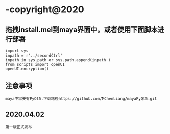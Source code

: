 # -copyright@2020

## 拖拽install.mel到maya界面中。或者使用下面脚本进行部署

    import sys
    inpath = r'../secondCtrl'
    inpath in sys.path or sys.path.append(inpath )
    from scripts import openUI
    openUI.encryption()

## 注意事项
    maya中需要有PyQt5.下载路径https://github.com/MChenLiang/mayaPyQt5.git
    
## 2020.04.02
    第一版正式发布

